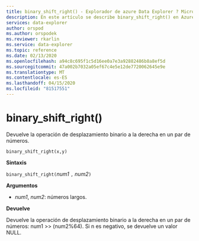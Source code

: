 ```yaml
---
title: binary_shift_right() - Explorador de azure Data Explorer ? Microsoft Docs
description: En este artículo se describe binary_shift_right() en Azure Data Explorer.
services: data-explorer
author: orspod
ms.author: orspodek
ms.reviewer: rkarlin
ms.service: data-explorer
ms.topic: reference
ms.date: 02/13/2020
ms.openlocfilehash: a94c8c695f1c5d16ee0a7e3a92882486b8a8ef5d
ms.sourcegitcommit: 47a002b7032a05ef67c4e5e12de7720062645e9e
ms.translationtype: MT
ms.contentlocale: es-ES
ms.lasthandoff: 04/15/2020
ms.locfileid: "81517551"
---
```

# <a name="binary_shift_right"></a>binary_shift_right()

Devuelve la operación de desplazamiento binario a la derecha en un par de números.

```kusto
binary_shift_right(x,y) 
```

**Sintaxis**

`binary_shift_right(`*num1* `,` *num2*`)`

**Argumentos**

* *num1*, *num2*: números largos.

**Devuelve**

Devuelve la operación de desplazamiento binario a la derecha en un par de números: num1 >> (num2%64).
Si n es negativo, se devuelve un valor NULL.